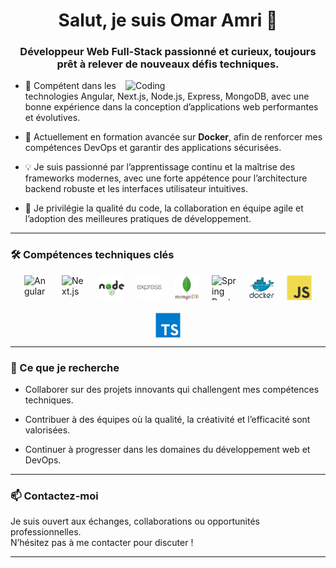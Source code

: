 <h1 align="center">Salut, je suis Omar Amri 👋</h1>

<h3 align="center">
  Développeur Web Full-Stack passionné et curieux, toujours prêt à relever de nouveaux défis techniques.
</h3>

<img align="right" alt="Coding" width="320" src="https://media0.giphy.com/media/L1R1tvI9svkIWwpVYr/giphy.gif?cid=ecf05e47yjjqnuy46q01bx8ztxfgcelv7feee3d08tupp900&rid=giphy.gif&ct=g" />

- 🔭 Compétent dans les technologies Angular, Next.js, Node.js, Express, MongoDB, avec une bonne expérience dans la conception d’applications web performantes et évolutives.

- 🌱 Actuellement en formation avancée sur **Docker**, afin de renforcer mes compétences DevOps et garantir des applications sécurisées.

- 💡 Je suis passionné par l’apprentissage continu et la maîtrise des frameworks modernes, avec une forte appétence pour l’architecture backend robuste et les interfaces utilisateur intuitives.

- 🤝 Je privilégie la qualité du code, la collaboration en équipe agile et l’adoption des meilleures pratiques de développement.

---

<h3>🛠️ Compétences techniques clés</h3>
<div style="display: flex; justify-content: center; gap: 20px; flex-wrap: wrap;">
  <img src="https://angular.io/assets/images/logos/angular/angular.svg" alt="Angular" width="40" height="40" />
  <img src="https://upload.wikimedia.org/wikipedia/commons/8/8e/Nextjs-logo.svg" alt="Next.js" width="40" height="40" />
  <img src="https://raw.githubusercontent.com/devicons/devicon/master/icons/nodejs/nodejs-original-wordmark.svg" alt="Node.js" width="40" height="40" />
  <img src="https://raw.githubusercontent.com/devicons/devicon/master/icons/express/express-original-wordmark.svg" alt="Express" width="40" height="40" />
  <img src="https://raw.githubusercontent.com/devicons/devicon/master/icons/mongodb/mongodb-original-wordmark.svg" alt="MongoDB" width="40" height="40" />
  <img src="https://www.vectorlogo.zone/logos/springio/springio-icon.svg" alt="Spring Boot" width="40" height="40" />
  <img src="https://raw.githubusercontent.com/devicons/devicon/master/icons/docker/docker-original-wordmark.svg" alt="Docker" width="40" height="40" />
  <img src="https://raw.githubusercontent.com/devicons/devicon/master/icons/javascript/javascript-original.svg" alt="JavaScript" width="40" height="40" />
  <img src="https://raw.githubusercontent.com/devicons/devicon/master/icons/typescript/typescript-original.svg" alt="TypeScript" width="40" height="40" />
</div>


---

<h3>🚀 Ce que je recherche</h3>

- Collaborer sur des projets innovants qui challengent mes compétences techniques.

- Contribuer à des équipes où la qualité, la créativité et l’efficacité sont valorisées.

- Continuer à progresser dans les domaines du développement web et DevOps.

---

<h3>📫 Contactez-moi</h3>

Je suis ouvert aux échanges, collaborations ou opportunités professionnelles.  
N’hésitez pas à me contacter pour discuter !

---

